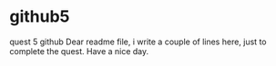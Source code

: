 # github5
quest 5 github
Dear readme file, 
i write a couple of lines here,
just to complete the quest. 
Have a nice day.
